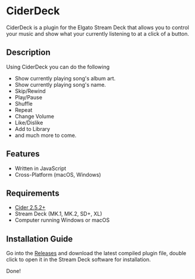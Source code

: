 
# CiderDeck

CiderDeck is a plugin for the Elgato Stream Deck that allows you to control your music and show what your currently listening to at a click of a button.

## Description

Using CiderDeck you can do the following

- Show currently playing song's album art.
- Show currently playing song's name.
- Skip/Rewind
- Play/Pause
- Shuffle
- Repeat
- Change Volume
- Like/Dislike
- Add to Library
- and much more to come.

## Features
- Written in JavaScript
- Cross-Platform (macOS, Windows)

## Requirements
- [Cider 2.5.2+](https://cider.sh)
- Stream Deck (MK.1, MK.2, SD+, XL)
- Computer running Windows or macOS

## Installation Guide

Go into the [Releases](https://github.com/ciderapp/CiderDeck/releases) and download the latest compiled plugin file, double click to open it in the Stream Deck software for installation.

Done!

